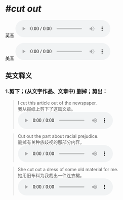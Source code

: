 # ***\#cut out*** 
英音
<audio src="./media/cut out1.aac" controls="controls"></audio>

美音
<audio src="./media/cut out2.aac" controls="controls"></audio>



  

英文释义
---
### 1.**剪下；(从文字作品、文章中) 删掉；剪出：**  

 > I cut this article out of the newspaper.  
 > 我从报纸上剪下了这篇文章。    
<audio src="./media/cut-24.aac" controls="controls"></audio>

 > Cut out the part about racial prejudice.  
 > 删掉有关种族歧视的那部分内容。    
<audio src="./media/cut-103_AAC.aac" controls="controls"></audio>

 > She cut out a dress of some old material for me.  
 > 她用旧布料为我裁出一件连衣裙。    
<audio src="./media/cut-25.aac" controls="controls"></audio>


